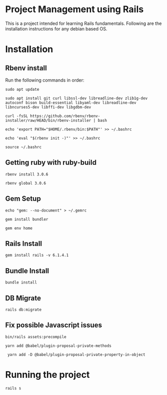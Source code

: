 #  Project Management using Rails

  

This is a project intended for learning Rails fundamentals. Following are the installation instructions for any debian based OS.

  

#  Installation
## Rbenv install
Run the following commands in order:

```sudo apt update```

```sudo apt install git curl libssl-dev libreadline-dev zlib1g-dev autoconf bison build-essential libyaml-dev libreadline-dev libncurses5-dev libffi-dev libgdbm-dev```

```curl -fsSL https://github.com/rbenv/rbenv-installer/raw/HEAD/bin/rbenv-installer | bash```

```echo 'export PATH="$HOME/.rbenv/bin:$PATH"' >> ~/.bashrc```

```echo 'eval "$(rbenv init -)"' >> ~/.bashrc```

```source ~/.bashrc```

## Getting ruby with ruby-build
```rbenv install 3.0.6```

```rbenv global 3.0.6```

## Gem Setup
```echo "gem: --no-document" > ~/.gemrc```

```gem install bundler```

```gem env home```

## Rails Install
```gem install rails -v 6.1.4.1```

## Bundle Install
```bundle install```

## DB Migrate
```rails db:migrate```

## Fix possible Javascript issues
```bin/rails assets:precompile```

```yarn add @babel/plugin-proposal-private-methods```

``` yarn add -D @babel/plugin-proposal-private-property-in-object```

# Running the project
```rails s```


